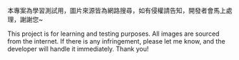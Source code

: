 本專案為學習測試用，圖片來源皆為網路搜尋，如有侵權請告知，開發者會馬上處理，謝謝您~

This project is for learning and testing purposes. All images are sourced from the internet. If there is any infringement, please let me know, and the developer will handle it immediately. Thank you!
